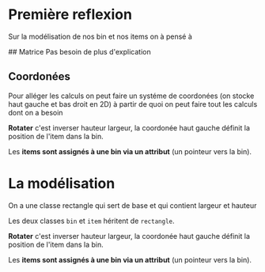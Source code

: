 # Première reflexion 
Sur la modélisation de nos bin et nos items on à pensé à 

## Matrice 
Pas besoin de plus d'explication 

## Coordonées 
Pour alléger les calculs on peut faire un systéme de coordonées (on stocke haut gauche et bas droit en 2D) à partir de quoi on peut faire tout les calculs dont on a besoin

**Rotater** c'est inverser hauteur largeur, la coordonée haut gauche définit la position de l'item dans la bin.

Les **items sont assignés à une bin via un attribut** (un pointeur vers la bin).

# La modélisation 
On a une classe rectangle qui sert de base et qui contient largeur et hauteur

Les deux classes `bin` et `item` héritent de `rectangle`. 

**Rotater** c'est inverser hauteur largeur, la coordonée haut gauche définit la position de l'item dans la bin.

Les **items sont assignés à une bin via un attribut** (un pointeur vers la bin).
